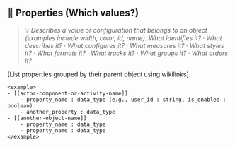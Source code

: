 ## 📝 Properties (Which values?)
> 💡 *Describes a value or configuration that belongs to an object (examples include width, color, id, name). What identifies it? · What describes it? · What configures it? · What measures it? · What styles it? · What formats it? · What tracks it? · What groups it? · What orders it?*

[List properties grouped by their parent object using wikilinks]

```
<example>
- [[actor-component-or-activity-name]]
    - property_name : data_type (e.g., user_id : string, is_enabled : boolean)
    - another_property : data_type
- [[another-object-name]]
    - property_name : data_type
    - property_name : data_type
</example>
```

